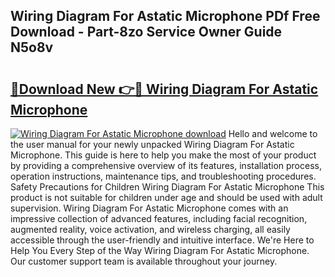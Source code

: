 ## Wiring Diagram For Astatic Microphone PDf Free Download - Part-8zo Service Owner Guide N5o8v

# <h2><a href="http://dfq8ba.blite.top/?on=Wiring+Diagram+For+Astatic+Microphone">🔗Download New 👉🔴 Wiring Diagram For Astatic Microphone</a></h2>

[![Wiring Diagram For Astatic Microphone download](https://i.imgur.com/lujVjoI.png)](http://dfq8ba.blite.top/?on=Wiring+Diagram+For+Astatic+Microphone)
Hello and welcome to the user manual for your newly unpacked Wiring Diagram For Astatic Microphone. This guide is here to help you make the most of your product by providing a comprehensive overview of its features, installation process, operation instructions, maintenance tips, and troubleshooting procedures. Safety Precautions for Children Wiring Diagram For Astatic Microphone This product is not suitable for children under age and should be used with adult supervision. Wiring Diagram For Astatic Microphone comes with an impressive collection of advanced features, including facial recognition, augmented reality, voice activation, and wireless charging, all easily accessible through the user-friendly and intuitive interface. We're Here to Help You Every Step of the Way Wiring Diagram For Astatic Microphone. Our customer support team is available throughout your journey.
